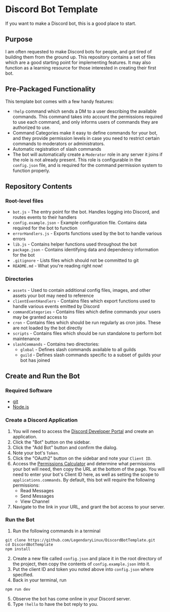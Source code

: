# Discord Bot Template
If you want to make a Discord bot, this is a good place to start.

## Purpose
I am often requested to make Discord bots for people, and got tired of building them from the ground up. This
repository contains a set of files which are a good starting point for implementing features. It may also function
as a learning resource for those interested in creating their first bot.

## Pre-Packaged Functionality
This template bot comes with a few handy features:
- `!help` command which sends a DM to a user describing the available commands. This command takes into account
the permissions required to use each command, and only informs users of commands they are authorized to use.
- Command Categories make it easy to define commands for your bot, and they provide permission levels in case you
need to restrict certain commands to moderators or administrators.
- Automatic registration of slash commands
- The bot will automatically create a `Moderator` role in any server it joins if the role is not already present.
This role is configurable in the `config.json` file, and is required for the command permission system to
function properly.

## Repository Contents

### Root-level files
- `bot.js` - The entry point for the bot. Handles logging into Discord, and routes events to their handlers
- `config.example.json` - Example configuration file. Contains data required for the bot to function
- `errorHandlers.js` - Exports functions used by the bot to handle various errors
- `lib.js` - Contains helper functions used throughout the bot
- `package.json` - Contains identifying data and dependency information for the bot
- `.gitignore` - Lists files which should not be committed to git
- `README.md` - What you're reading right now!

### Directories
- `assets` - Used to contain additional config files, images, and other assets your bot may need to reference
- `clientEventHandlers` - Contains files which export functions used to handle various events emitted by Discord
- `commandCategories` - Contains files which define commands your users may be granted access to
- `cron` - Contains files which should be run regularly as cron jobs. These are not loaded by the bot directly
- `scripts` - Contains files which should be run standalone to perform bot maintenance
- `slashCommands` - Contains two directories:
  - `global` - Defines slash commands available to all guilds
  - `guild` - Defines slash commands specific to a subset of guilds your bot has joined

## Create and Run the Bot

### Required Software
- [git](https://git-scm.com/)
- [Node.js](https://nodejs.org/en/)

### Create a Discord Application
1. You will need to access the [Discord Developer Portal](https://discord.com/developers/applications) and create an
application.
2. Click the "Bot" button on the sidebar.
3. Click the "Add Bot" button and confirm the dialog.
4. Note your bot's `Token`.
5. Click the "OAuth2" button on the sidebar and note your `Client ID`.
6. Access the [Permissions Calculator](https://discordapi.com/permissions.html) and determine what permissions your
bot will need, then copy the URL at the bottom of the page. You will need to enter your bot's Client ID here, as well
as setting the scope to `applications.commands`.
By default, this bot will require the following permissions:
   - Read Messages
   - Send Messages
   - View Channel
8. Navigate to the link in your URL, and grant the bot access to your server.

### Run the Bot
1. Run the following commands in a terminal
```shell
git clone https://github.com/LegendaryLinux/DiscordBotTemplate.git
cd DiscordBotTemplate
npm install
```
2. Create a new file called `config.json` and place it in the root directory of the project, then copy the contents of
`config.example.json` into it.
3. Put the client ID and token you noted above into `config.json` where specified.
4. Back in your terminal, run
```shell
npm run dev
```
5. Observe the bot has come online in your Discord server.
6. Type `!hello` to have the bot reply to you.
